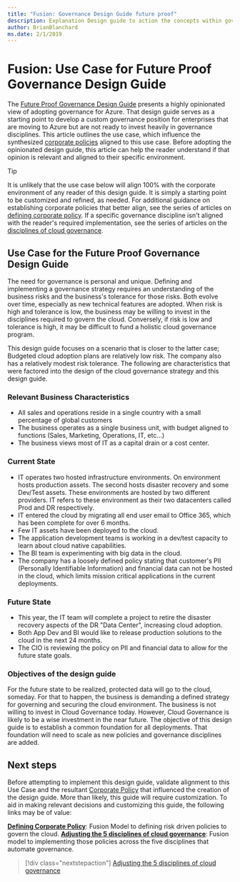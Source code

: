 ```yaml
---
title: "Fusion: Governance Design Guide future proof"
description: Explanation Design guide to action the concepts within governance.
author: BrianBlanchard
ms.date: 2/1/2019
---
```


# Fusion: Use Case for Future Proof Governance Design Guide

The [Future Proof Governance Design Guide](./design-guide.md) presents a highly opinionated view of adopting governance for Azure. That design guide serves as a starting point to develop a custom governance position for enterprises that are moving to Azure but are not ready to invest heavily in governance disciplines. This article outlines the use case, which influence the synthesized [corporate policies](./corporate-policy.md) aligned to this use case. Before adopting the opinionated design guide, this article can help the reader understand if that opinion is relevant and aligned to their specific environment.

> [!TIP]
> It is unlikely that the use case below will align 100% with the corporate environment of any reader of this design guide. It is simply a starting point to be customized and refined, as needed. For additional guidance on establishing corporate policies that better align, see the series of articles on [defining corporate policy](../../policy-compliance/overview.md). If a specific governance discipline isn't aligned with the reader's required implementation, see the series of articles on the [disciplines of cloud governance](../../governance-disciplines.md).

## Use Case for the Future Proof Governance Design Guide

The need for governance is personal and unique. Defining and implementing a governance strategy requires an understanding of the business risks and the business's tolerance for those risks. Both evolve over time, especially as new technical features are adopted. When risk is high and tolerance is low, the business may be willing to invest in the disciplines required to govern the cloud. Conversely, if risk is low and tolerance is high, it may be difficult to fund a holistic cloud governance program.

This design guide focuses on a scenario that is closer to the latter case; Budgeted cloud adoption plans are relatively low risk. The company also has a relatively modest risk tolerance. The following are characteristics that were factored into the design of the cloud governance strategy and this design guide.

### Relevant Business Characteristics

* All sales and operations reside in a single country with a small percentage of global customers
* The business operates as a single business unit, with budget aligned to functions (Sales, Marketing, Operations, IT, etc...)
* The business views most of IT as a capital drain or a cost center.

### Current State

* IT operates two hosted infrastructure environments. On environment hosts production assets. The second hosts disaster recovery and some Dev/Test assets. These environments are hosted by two different providers. IT refers to these environment as their two datacenters called Prod and DR respectively.
* IT entered the cloud by migrating all end user email to Office 365, which has been complete for over 6 months.
* Few IT assets have been deployed to the cloud.
* The application development teams is working in a dev/test capacity to learn about cloud native capabilities.
* The BI team is experimenting with big data in the cloud.
* The company has a loosely defined policy stating that customer's PII (Personally Identifiable Information) and financial data can not be hosted in the cloud, which limits mission critical applications in the current deployments.

### Future State

* This year, the IT team will complete a project to retire the disaster recovery aspects of the DR "Data Center", increasing cloud adoption.
* Both App Dev and BI would like to release production solutions to the cloud in the next 24 months.
* The CIO is reviewing the policy on PII and financial data to allow for the future state goals.

### Objectives of the design guide

For the future state to be realized, protected data will go to the cloud, someday. For that to happen, the business is demanding a defined strategy for governing and securing the cloud environment. The business is not willing to invest in Cloud Governance today. However, Cloud Governance is likely to be a wise investment in the near future.
The objective of this design guide is to establish a common foundation for all deployments. That foundation will need to scale as new policies and governance disciplines are added.

## Next steps

Before attempting to implement this design guide, validate alignment to this Use Case and the resultant [Corporate Policy](./corporate-policy.md) that influenced the creation of the design guide. More than likely, this guide will require customization. To aid in making relevant decisions and customizing this guide, the following links may be of value:

**[Defining Corporate Policy](../../policy-compliance/overview.md)**: Fusion Model to defining risk driven policies to govern the cloud.
**[Adjusting the 5 disciplines of cloud governance](../../governance-disciplines.md)**: Fusion model to implementing those policies across the five disciplines that automate governance.

> [!div class="nextstepaction"]
> [Adjusting the 5 disciplines of cloud governance](../../governance-disciplines.md)
